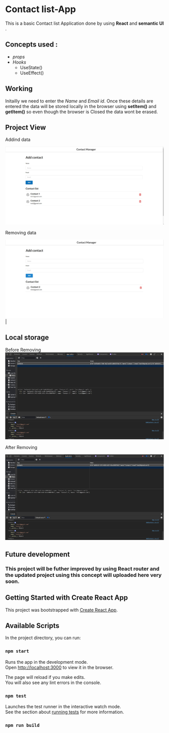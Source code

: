 # Contact list-App

This is a basic Contact list Application done by using **React** and **semantic UI** .

## Concepts used :

- _props_
- _Hooks_
  - UseState()
  - UseEffect()

## Working

Initailly we need to enter the _Name_ and _Email id_. Once these details are entered the data will be stored locally in the browser using **setItem()** and **getItem()** so even though the browser is Closed the data wont be erased.

## Project View

Addind data

![image](https://github.com/Rubakpreyan/Contact-App-React/blob/main/Screenshots/add.jpg)

Removing data

![image](https://github.com/Rubakpreyan/Contact-App-React/blob/main/Screenshots/remove.jpg) |

## Local storage

Before Removing
![image](https://github.com/Rubakpreyan/Contact-App-React/blob/main/Screenshots/addlocal.jpg)

After Removing

![image](https://github.com/Rubakpreyan/Contact-App-React/blob/main/Screenshots/removelocal.jpg)

## Future development

### This project will be futher improved by using **React router** and the updated project using this concept will uploaded here very soon.

## Getting Started with Create React App

This project was bootstrapped with [Create React App](https://github.com/facebook/create-react-app).

## Available Scripts

In the project directory, you can run:

### `npm start`

Runs the app in the development mode.\
Open [http://localhost:3000](http://localhost:3000) to view it in the browser.

The page will reload if you make edits.\
You will also see any lint errors in the console.

### `npm test`

Launches the test runner in the interactive watch mode.\
See the section about [running tests](https://facebook.github.io/create-react-app/docs/running-tests) for more information.

### `npm run build`
